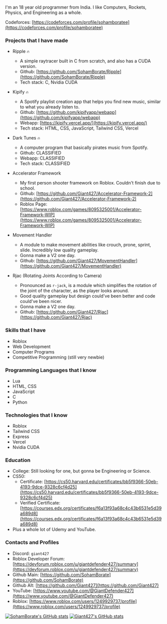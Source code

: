 I'm an 18 year old programmer from India. I like Computers, Rockets, Physics, and Engineering as a whole.

Codeforces: [https://codeforces.com/profile/sohamboratee](https://codeforces.com/profile/sohamboratee)

### Projects that I have made
- Ripple `🔥`
  - A simple raytracer built in C from scratch, and also has a CUDA version.
  - Github: [https://github.com/SohamBorate/Ripple](https://github.com/SohamBorate/Ripple)
  - Tech stack: C, Nvidia CUDA

- Kipify `🔥`
  - A Spotify playlist creation app that helps you find new music, similar to what you already listen to.
  - Github: [https://github.com/kipifyapp/webapp](https://github.com/kipifyapp/webapp)
  - Webapp: [https://kipify.vercel.app/](https://kipify.vercel.app/)
  - Tech stack: HTML, CSS, JavaScript, Tailwind CSS, Vercel
 
- Dark Tunes `🔥`
  - A computer program that basically pirates music from Spotify.
  - Github: CLASSIFIED
  - Webapp: CLASSIFIED
  - Tech stack: CLASSIFIED

- Accelerator Framework
  - My first person shooter framework on Roblox. Couldn't finish due to school.
  - Github: [https://github.com/Giant427/Accelerator-Framework-2](https://github.com/Giant427/Accelerator-Framework-2)
  - Roblox Page: [https://www.roblox.com/games/8095325001/Accelerator-Framework-WIP](https://www.roblox.com/games/8095325001/Accelerator-Framework-WIP)
 
- Movement Handler
  - A module to make movement abilities like crouch, prone, sprint, slide. Incredibly low quality gameplay.
  - Gonna make a V2 one day.
  - Github: [https://github.com/Giant427/MovementHandler](https://github.com/Giant427/MovementHandler)
 
- Rjac (Rotating Joints According to Camera)
  - Pronounced as `r-jack`, is a module which simplifies the rotation of the joint of the character, as the player looks around.
  - Good quality gameplay but design could've been better and code could've been nicer.
  - Gonna make a V2 one day.
  - Github: [https://github.com/Giant427/Rjac](https://github.com/Giant427/Rjac)
 

### Skills that I have
- Roblox
- Web Development
- Computer Programs
- Competitive Programming (still very newbie)

### Programming Languages that I know
- Lua
- HTML, CSS
- JavaScript
- C
- Python

### Technologies that I know
- Roblox
- Tailwind CSS
- Express
- Vercel
- Nvidia CUDA

### Education
- College: Still looking for one, but gonna be Engineering or Science.
- CS50:
  - Certificate: [https://cs50.harvard.edu/certificates/bb5f9366-50eb-4193-9dce-9328c6cf4d25](https://cs50.harvard.edu/certificates/bb5f9366-50eb-4193-9dce-9328c6cf4d25)
  - Verified Certificate: [https://courses.edx.org/certificates/f6a13f93a68c4c43b6531e5d39a689d8](https://courses.edx.org/certificates/f6a13f93a68c4c43b6531e5d39a689d8)
- Plus a whole lot of Udemy and YouTube.

### Contacts and Profiles
- Discord: `giant427`
- Roblox Developer Forum: [https://devforum.roblox.com/u/giantdefender427/summary](https://devforum.roblox.com/u/giantdefender427/summary)
- Github Main: [https://github.com/SohamBorate](https://github.com/SohamBorate)
- Github Alt: [https://github.com/Giant427](https://github.com/Giant427)
- YouTube: [https://www.youtube.com/@GiantDefender427](https://www.youtube.com/@GiantDefender427)
- Roblox: [https://www.roblox.com/users/1249929737/profile](https://www.roblox.com/users/1249929737/profile)

[![SohamBorate's GitHub stats](https://github-readme-stats.vercel.app/api?username=SohamBorate)](https://github.com/anuraghazra/github-readme-stats)
[![Giant427's GitHub stats](https://github-readme-stats.vercel.app/api?username=Giant427)](https://github.com/anuraghazra/github-readme-stats)
